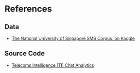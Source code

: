 # References

## Data
* [The National University of Singapore SMS Corpus, on Kaggle](http://www.kaggle.com/rtatman/the-national-university-of-singapore-sms-corpus/data)

## Source Code
* [Telecoms Intelligence (TI) Chat Analytics](http://github.com/telecoms-intelligence/ti-chat-analytics)

